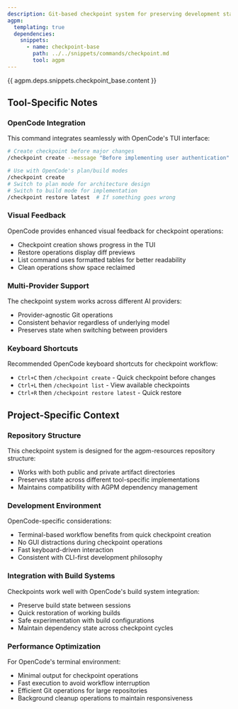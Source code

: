```yaml
---
description: Git-based checkpoint system for preserving development state without polluting branch history
agpm:
  templating: true
  dependencies:
    snippets:
      - name: checkpoint-base
        path: ../../snippets/commands/checkpoint.md
        tool: agpm
---
```


{{ agpm.deps.snippets.checkpoint_base.content }}

## Tool-Specific Notes

### OpenCode Integration

This command integrates seamlessly with OpenCode's TUI interface:

```bash
# Create checkpoint before major changes
/checkpoint create --message "Before implementing user authentication"

# Use with OpenCode's plan/build modes
/checkpoint create
# Switch to plan mode for architecture design
# Switch to build mode for implementation
/checkpoint restore latest  # If something goes wrong
```

### Visual Feedback

OpenCode provides enhanced visual feedback for checkpoint operations:

- Checkpoint creation shows progress in the TUI
- Restore operations display diff previews
- List command uses formatted tables for better readability
- Clean operations show space reclaimed

### Multi-Provider Support

The checkpoint system works across different AI providers:

- Provider-agnostic Git operations
- Consistent behavior regardless of underlying model
- Preserves state when switching between providers

### Keyboard Shortcuts

Recommended OpenCode keyboard shortcuts for checkpoint workflow:

- `Ctrl+C` then `/checkpoint create` - Quick checkpoint before changes
- `Ctrl+L` then `/checkpoint list` - View available checkpoints
- `Ctrl+R` then `/checkpoint restore latest` - Quick restore

## Project-Specific Context

### Repository Structure

This checkpoint system is designed for the agpm-resources repository structure:

- Works with both public and private artifact directories
- Preserves state across different tool-specific implementations
- Maintains compatibility with AGPM dependency management

### Development Environment

OpenCode-specific considerations:

- Terminal-based workflow benefits from quick checkpoint creation
- No GUI distractions during checkpoint operations
- Fast keyboard-driven interaction
- Consistent with CLI-first development philosophy

### Integration with Build Systems

Checkpoints work well with OpenCode's build system integration:

- Preserve build state between sessions
- Quick restoration of working builds
- Safe experimentation with build configurations
- Maintain dependency state across checkpoint cycles

### Performance Optimization

For OpenCode's terminal environment:

- Minimal output for checkpoint operations
- Fast execution to avoid workflow interruption
- Efficient Git operations for large repositories
- Background cleanup operations to maintain responsiveness